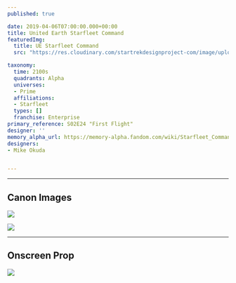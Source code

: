 ```yaml
---
published: true

date: 2019-04-06T07:00:00.000+00:00
title: United Earth Starfleet Command
featuredImg:
  title: UE Starfleet Command
  src: "https://res.cloudinary.com/startrekdesignproject-com/image/upload/v1567538887/UE_StarfleetCommand.png"

taxonomy:
  time: 2100s
  quadrants: Alpha
  universes:
  - Prime
  affiliations:
  - Starfleet
  types: []
  franchise: Enterprise
primary_reference: S02E24 "First Flight"
designer: ''
memory_alpha_url: https://memory-alpha.fandom.com/wiki/Starfleet_Command
designers:
- Mike Okuda


---
```

___
## Canon Images

![](https://res.cloudinary.com/startrekdesignproject-com/image/upload/v1554609008/UEStarfleetCommand2.jpg)

![](https://res.cloudinary.com/startrekdesignproject-com/image/upload/v1554609008/UEStarfleetCommand1.jpg)

___
## Onscreen Prop

![](https://res.cloudinary.com/startrekdesignproject-com/image/upload/v1567539129/UEStarfleetCommand_Prop.jpg)
